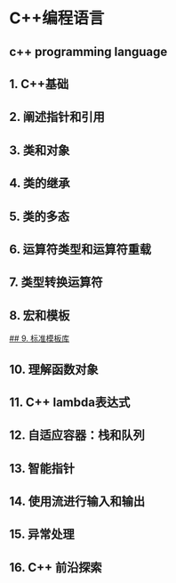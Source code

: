 # C++编程语言
c++ programming language
---

## 1. C++基础
## 2. 阐述指针和引用
## 3. 类和对象
## 4. 类的继承
## 5. 类的多态
## 6. 运算符类型和运算符重载
## 7. 类型转换运算符
## 8. 宏和模板
[## 9. 标准模板库](./md/9.md) 
## 10. 理解函数对象
## 11. C++ lambda表达式
## 12. 自适应容器：栈和队列
## 13. 智能指针
## 14. 使用流进行输入和输出
## 15. 异常处理
## 16. C++ 前沿探索

 